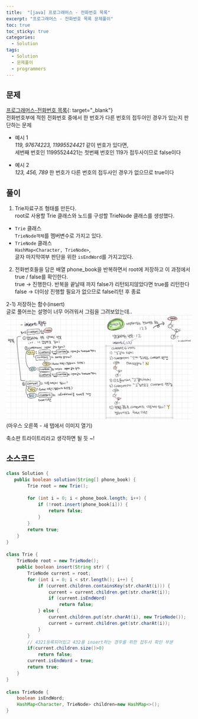 ```yaml
---
title:  "[java] 프로그래머스 - 전화번호 목록"
excerpt: "프로그래머스 - 전화번호 목록 문제풀이"
toc: true
toc_sticky: true
categories:
  - Solution
tags:
  - Solution
  - 문제풀이
  - programmers
---
```

## 문제  
[프로그래머스-전화번호 목록](https://programmers.co.kr/learn/courses/30/lessons/42577?language=java){: target="_blank"}  
전화번호부에 적힌 전화번호 중에서 한 번호가 다른 번호의 접두어인 경우가 있는지 판단하는 문제   
* 예시 1  
*119, 97674223, 11995524421* 같이 번호가 있다면,  
세번째 번호인 11995524421는 첫번째 번호인 119가 접두사이므로 false이다  


* 예시 2  
*123, 456, 789* 한 번호가 다른 번호의 접두사인 경우가 없으므로 true이다  


## 풀이  
1) Trie자료구조 형태를 만든다.  
root로 사용할 Trie 클래스와 노드를 구성할 TrieNode 클래스를 생성했다.  
* <code>Trie</code> 클래스  
   <code>TrieNode객체</code>를 멤버변수로 가지고 있다.  
* <code>TrieNode</code> 클래스  
   <code>HashMap<Character, TrieNode></code>,  
   글자 마지막여부 판단을 위한 <code>isEndWord</code>를 가지고있다.  


2) 전화번호들을 담은 배열 phone_book을 반복하면서 root에 저장하고 이 과정에서 true / false를 확인한다.  
true -> 진행한다. 반복을 끝날때 까지 false가 리턴되지않았다면 true를 리턴한다    
false -> 더이상 진행할 필요가 없으므로 false리턴 후 종료  


2-1) 저장하는 함수(insert)  
글로 풀어쓰는 설명이 너무 어려워서 그림을 그려보았는데..  
![img](/assets/images/post/200802-1.png)  
(마우스 오른쪽 - 새 탭에서 이미지 열기)  

축소판 트라이트리라고 생각하면 될 듯 ~!  

## 소스코드  

```java
class Solution {
   public boolean solution(String[] phone_book) {
		Trie root = new Trie();

		for (int i = 0; i < phone_book.length; i++) {
			if (!root.insert(phone_book[i])) {
				return false;
			}
		}
		return true;
	}
}

class Trie {
	TrieNode root = new TrieNode();
	public boolean insert(String str) {
		TrieNode current = root;
		for (int i = 0; i < str.length(); i++) {
			if (current.children.containsKey(str.charAt(i))) {
				current = current.children.get(str.charAt(i));
				if (current.isEndWord)
					return false;
			} else {
				current.children.put(str.charAt(i), new TrieNode());
				current = current.children.get(str.charAt(i));
			}
		}
		// 4321등록되어있고 432를 insert하는 경우를 위한 접두사 확인 부분
        if(current.children.size()>0)
			return false;
		current.isEndWord = true;
		return true;
	}
}

class TrieNode {
	boolean isEndWord;
	HashMap<Character, TrieNode> children=new HashMap<>();
}
```